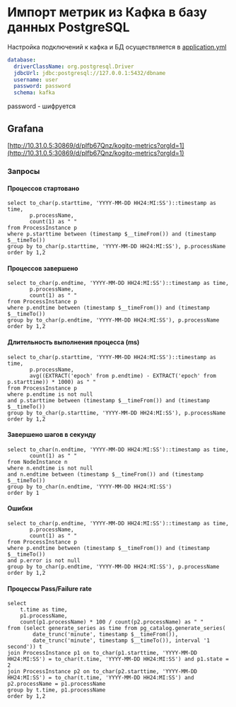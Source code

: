 # Импорт метрик из Кафка в базу данных PostgreSQL

Настройка подключений к кафка и БД осуществляется в [application.yml](src/main/resources/application.yml)

```yaml
database:
  driverClassName: org.postgresql.Driver
  jdbcUrl: jdbc:postgresql://127.0.0.1:5432/dbname
  username: user
  password: password
  schema: kafka
```
password - шифруется


## Grafana
[http://10.31.0.5:30869/d/pIfb67Qnz/kogito-metrics?orgId=1](http://10.31.0.5:30869/d/pIfb67Qnz/kogito-metrics?orgId=1)

### Запросы

#### Процессов стартовано
```postgresql
select to_char(p.starttime, 'YYYY-MM-DD HH24:MI:SS')::timestamp as time,
       p.processName,       
       count(1) as " "
from ProcessInstance p
where p.starttime between (timestamp $__timeFrom()) and (timestamp $__timeTo())
group by to_char(p.starttime, 'YYYY-MM-DD HH24:MI:SS'), p.processName
order by 1,2
```

#### Процессов завершено
```postgresql
select to_char(p.endtime, 'YYYY-MM-DD HH24:MI:SS')::timestamp as time,
       p.processName,       
       count(1) as " "
from ProcessInstance p
where p.endtime between (timestamp $__timeFrom()) and (timestamp $__timeTo())
group by to_char(p.endtime, 'YYYY-MM-DD HH24:MI:SS'), p.processName
order by 1,2
```

#### Длительность выполнения процесса (ms)
```postgresql
select to_char(p.starttime, 'YYYY-MM-DD HH24:MI:SS')::timestamp as time,
       p.processName,       
       avg((EXTRACT('epoch' from p.endtime) - EXTRACT('epoch' from p.starttime)) * 1000) as " "
from ProcessInstance p
where p.endtime is not null 
and p.starttime between (timestamp $__timeFrom()) and (timestamp $__timeTo())
group by to_char(p.starttime, 'YYYY-MM-DD HH24:MI:SS'), p.processName
order by 1,2
```

#### Завершено шагов в секунду
```postgresql
select to_char(n.endtime, 'YYYY-MM-DD HH24:MI:SS')::timestamp as time,
       count(1) as " "
from NodeInstance n
where n.endtime is not null
and n.endtime between (timestamp $__timeFrom()) and (timestamp $__timeTo())
group by to_char(n.endtime, 'YYYY-MM-DD HH24:MI:SS')
order by 1
```

#### Ошибки
```postgresql
select to_char(p.endtime, 'YYYY-MM-DD HH24:MI:SS')::timestamp as time,
       p.processName,       
       count(1) as " "
from ProcessInstance p
where p.endtime between (timestamp $__timeFrom()) and (timestamp $__timeTo())
and p.error is not null
group by to_char(p.endtime, 'YYYY-MM-DD HH24:MI:SS'), p.processName
order by 1,2
```

#### Процессы Pass/Failure rate
```postgresql
select
    t.time as time,
    p1.processName,
    count(p1.processName) * 100 / count(p2.processName) as " "
from (select generate_series as time from pg_catalog.generate_series(
        date_trunc('minute', timestamp $__timeFrom()),
        date_trunc('minute', timestamp $__timeTo()), interval '1 second')) t
join ProcessInstance p1 on to_char(p1.starttime, 'YYYY-MM-DD HH24:MI:SS') = to_char(t.time, 'YYYY-MM-DD HH24:MI:SS') and p1.state = 2
join ProcessInstance p2 on to_char(p2.starttime, 'YYYY-MM-DD HH24:MI:SS') = to_char(t.time, 'YYYY-MM-DD HH24:MI:SS') and p2.processName = p1.processName
group by t.time, p1.processName
order by 1,2
```
